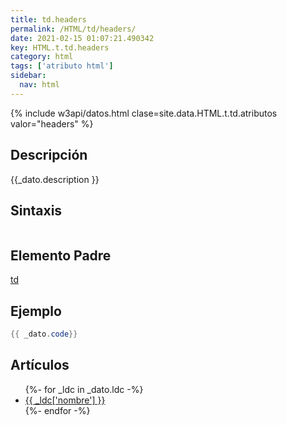 ```yaml
---
title: td.headers
permalink: /HTML/td/headers/
date: 2021-02-15 01:07:21.490342
key: HTML.t.td.headers
category: html
tags: ['atributo html']
sidebar: 
  nav: html
---
```


{% include w3api/datos.html clase=site.data.HTML.t.td.atributos valor="headers" %}

## Descripción
{{_dato.description }}

## Sintaxis
~~~html
~~~

## Elemento Padre
[td](/HTML/td/)

## Ejemplo
~~~java
{{ _dato.code}}
~~~

## Artículos
<ul>
{%- for _ldc in _dato.ldc -%}
   <li>
       <a href="{{_ldc['url'] }}">{{ _ldc['nombre'] }}</a>
   </li>
{%- endfor -%}
</ul>
